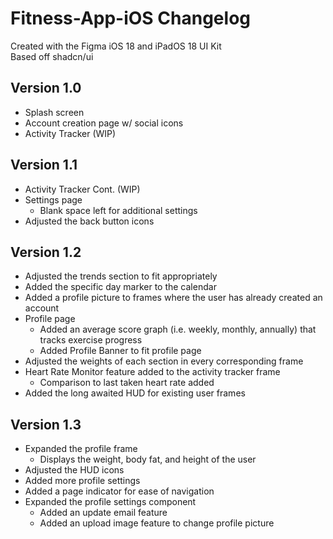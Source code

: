 # Fitness-App-iOS Changelog
Created with the Figma iOS 18 and iPadOS 18 UI Kit
<br>
Based off shadcn/ui

## Version 1.0
  - Splash screen
  - Account creation page w/ social icons
  - Activity Tracker (WIP)
## Version 1.1
  - Activity Tracker Cont. (WIP)
  - Settings page
      - Blank space left for additional settings
  - Adjusted the back button icons
## Version 1.2 
  - Adjusted the trends section to fit appropriately
  - Added the specific day marker to the calendar
  - Added a profile picture to frames where the user has already created an account
  - Profile page
      - Added an average score graph (i.e. weekly, monthly, annually) that tracks exercise progress
      - Added Profile Banner to fit profile page
  -   Adjusted the weights of each section in every corresponding frame
  -   Heart Rate Monitor feature added to the activity tracker frame
      - Comparison to last taken heart rate added
  -   Added the long awaited HUD for existing user frames
## Version 1.3 
  - Expanded the profile frame
      - Displays the weight, body fat, and height of the user
  - Adjusted the HUD icons
  - Added more profile settings
  - Added a page indicator for ease of navigation
  - Expanded the profile settings component
      - Added an update email feature
      - Added an upload image feature to change profile picture
